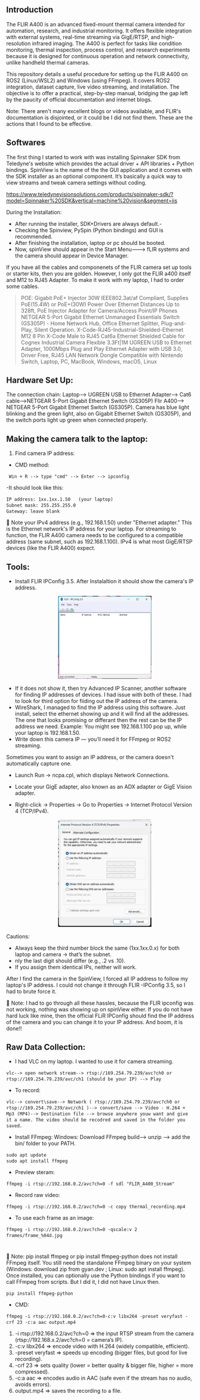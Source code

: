 ## Introduction
The FLIR A400 is an advanced fixed-mount thermal camera intended for automation, research, and industrial monitoring. It offers flexible integration with external systems, real-time streaming via GigE/RTSP, and high-resolution infrared imaging. The A400 is perfect for tasks like condition monitoring, thermal inspection, process control, and research experiments because it is designed for continuous operation and network connectivity, unlike handheld thermal cameras.

This repository details a useful procedure for setting up the FLIR A400 on ROS2 (Linux/WSL2) and Windows (using FFmpeg). It covers ROS2 integration, dataset capture, live video streaming, and installation. The objective is to offer a practical, step-by-step manual, bridging the gap left by the paucity of official documentation and internet blogs.

Note: There aren't many excellent blogs or videos available, and FLIR's documentation is disjointed, or it could be I did not find them. These are the actions that I found to be effective.

## Softwares
The first thing I started to work with was installing Spinnaker SDK from Teledyne's website which provides the actual driver + API libraries + Python bindings. SpinView is the name of the the GUI application and it comes with the SDK installer as an optional component. It’s basically a quick way to view streams and tweak camera settings without coding. 


https://www.teledynevisionsolutions.com/products/spinnaker-sdk/?model=Spinnaker%20SDK&vertical=machine%20vision&segment=iis

During the Installation:
- After running the installer, SDK+Drivers are always default.-
- Checking the Spinview, PySpin (Python bindings) and GUI is recommended.
- After finishing the installation, laptop or pc should be booted.
- Now, spinView should appear in the Start Menu---> fLIR systems and the camera should appear in Device Manager. 

If you have all the cables and componenets of the FLIR camera set up tools or starter kits, then you are golden. However, I only got the FLIR a400 itself and M12 to RJ45 Adapter. To make it work with my laptop, I had to order some cables. 
>	POE: Gigabit PoE+ Injector 30W IEEE802.3at/af Compliant, Supplies PoE(15.4W) or PoE+(30W) Power Over Ethernet Distances Up to 328ft, PoE Injector Adapter for Camera/Access Point/IP Phones
>	NETGEAR 5-Port Gigabit Ethernet Unmanaged Essentials Switch (GS305P) - Home Network Hub, Office Ethernet Splitter, Plug-and-Play, Silent Operation.
>	X-Code-RJ45-Industrial-Shielded-Ethernet M12 8 Pin X-Code Male to RJ45 Cat6a Ethernet Shielded Cable for Cognex Industrial Camera Flexible 3.3Ft|1M
>   UGREEN USB to Ethernet Adapter, 1000Mbps Plug and Play Ethernet Adapter with USB 3.0, Driver Free, RJ45 LAN Network Dongle Compatible with Nintendo Switch, Laptop, PC, MacBook, Windows, macOS, Linux

## Hardware Set Up:
The connection chain:
Laptop--> UGREEN USB to Ethernet Adapter--> Cat6 cable-->NETGEAR 5-Port Gigabit Ethernet Switch (GS305P)
Flir A400--> NETGEAR 5-Port Gigabit Ethernet Switch (GS305P). 
Camera has blue light blinking and the green light, also on Gigabit Ethernet Switch (GS305P), and the switch ports light up green when connected properly. 

## Making the camera talk to the laptop:
1. Find camera IP address:
- CMD method:
```
 Win + R --> type "cmd" --> Enter --> ipconfig
```

-It should look like this:
```
IP address: 1xx.1xx.1.50   (your laptop)
Subnet mask: 255.255.255.0
Gateway: leave blank           
```
📌  Note your IPv4 address (e.g., 192.168.1.50) under "Ethernet adapter." This is the Ethernet network's IP address for your laptop. For streaming to function, the FLIR A400 camera needs to be configured to a compatible address (same subnet, such as 192.168.1.100). IPv4 is what most GigE/RTSP devices (like the FLIR A400) expect.


## Tools:
- Install FLIR IPConfig 3.5. After Instalaltion it should show the camera's IP address.
    <p align="center">
  <img src="assets/1.jpg" width="250" />
    </p>
- If it does not show it, then try Advanced IP Scanner, another software for finding IP addresses of devices. I had issue with both of these. I had to look for third option for fiiding out the IP address of the camera. 
- WireShark, I managed to find the IP address using this software. Just install, select the ethernet showing up and it will find all the addresses. The one that looks promising or differant then the rest can be the IP address we need. Example: You might see 192.168.1.100 pop up, while your laptop is 192.168.1.50.
- Write down this camera IP — you’ll need it for FFmpeg or ROS2 streaming.

Sometimes you want to assign an IP address, or the camera doesn't automatically capture one.
- Launch Run → ncpa.cpl, which displays Network Connections.
- Locate your GigE adapter, also known as an ADX adapter or GigE Vision adapter.
- Right-click → Properties → Go to Properties → Internet Protocol Version 4 (TCP/IPv4).

   <p align="center">
  <img src="assets/2.jpg" width="250" />
   </p>

Cautions:
- Always keep the third number block the same (1xx.1xx.0.x) for both laptop and camera → that’s the subnet.
- nly the last digit should differ (e.g., .2 vs .10).
- If you assign them identical IPs, neither will work.
   
After I find the camera in the SpinView, I forced all IP address to follow my laptop's IP address. I could not change it through FLIR -IPConfig 3.5, so I had to brute force it. 

📌 Note: I had to go through all these hassles, because the FLIR ipconfig was not working, nothing was showing up on spinView either. If you do not have hard luck like mine, then the official FLiR IPConfig should find the IP address of the camera and you can change it to your IP address. And boom, it is done!!

## Raw Data Collection:
- I had VLC on my laptop. I wanted to use it for camera streaming.
```
vlc--> open network stream--> rtsp://169.254.79.239/avc?ch0 or rtsp://169.254.79.239/avc/ch1 (should be your IP) --> Play
```
- To record:
```
vlc--> convert\save--> Network ( rtsp://169.254.79.239/avc?ch0 or rtsp://169.254.79.239/avc/ch1 )--> convert/save --> Video - H.264 + Mp3 (MP4)--> Destination file --> browse anywhere youw want and give it a name. The video should be recodred and saved in the folder you saved.
```
- Install FFmpeg: 
Windows: Download FFmpeg build--> unzip --> add the bin/ folder to your PATH.
```
sudo apt update
sudo apt install ffmpeg
```

- Preview steram:
```
ffmpeg -i rtsp://192.168.0.2/avc?ch=0 -f sdl "FLIR_A400_Stream"
```
- Record raw video:

```
ffmpeg -i rtsp://192.168.0.2/avc?ch=0 -c copy thermal_recording.mp4
```
- To use each frame as an image:
  
```
ffmpeg -i rtsp://192.168.0.2/avc?ch=0 -qscale:v 2 frames/frame_%04d.jpg
```
#
📌 Note: pip install ffmpeg or pip install ffmpeg-python does not install FFmpeg itself. You still need the standalone FFmpeg binary on your system (Windows: download zip from gyan.dev
; Linux: sudo apt install ffmpeg). Once installed, you can optionally use the Python bindings if you want to call FFmpeg from scripts. But I did it, I did not have Linux then. 

```
pip install ffmpeg-python
```
- CMD:

```
ffmpeg -i rtsp://192.168.0.2/avc?ch=0-c:v libx264 -preset veryfast -crf 23 -c:a aac output.mp4
```

1. -i rtsp://192.168.0.2/avc?ch=0 => the input RTSP stream from the camera (rtsp://192.168.x.2/avc?ch=0 = camera’s IP).
2. -c:v libx264 => encode video with H.264 (widely compatible, efficient).
3. -preset veryfast => speeds up encoding (bigger files, but good for live recording).
4. -crf 23 => sets quality (lower = better quality & bigger file, higher = more compressed).
5. -c:a aac => encodes audio in AAC (safe even if the stream has no audio, avoids errors).
6. output.mp4 => saves the recording to a file.






